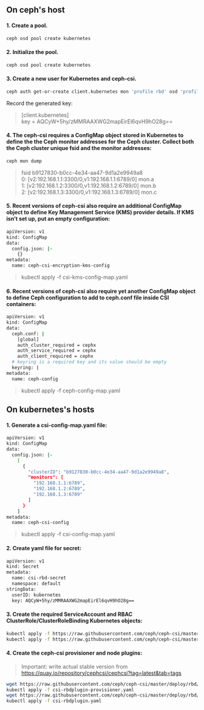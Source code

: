 ## On ceph's host
#### 1. Create a pool.
``` bash
ceph osd pool create kubernetes
```
#### 2. Initialize the pool.
``` bash
ceph osd pool create kubernetes
```
#### 3. Create a new user for Kubernetes and ceph-csi.
``` bash
ceph auth get-or-create client.kubernetes mon 'profile rbd' osd 'profile rbd pool=kubernetes' mgr 'profile rbd pool=kubernetes'
```
Record the generated key:  
>\[client.kubernetes\]  
>	 key = AQCyW+5hy/zMMRAAXWG2mapEirEl6qvH9hO28g==
#### 4. The ceph-csi requires a ConfigMap object stored in Kubernetes to define the the Ceph monitor addresses for the Ceph cluster. Collect both the Ceph cluster unique fsid and the monitor addresses:
``` bash
ceph mon dump
```
> fsid b9127830-b0cc-4e34-aa47-9d1a2e9949a8  
> 0: [v2:192.168.1.1:3300/0,v1:192.168.1.1:6789/0] mon.a  
> 1: [v2:192.168.1.2:3300/0,v1:192.168.1.2:6789/0] mon.b  
> 2: [v2:192.168.1.3:3300/0,v1:192.168.1.3:6789/0] mon.c  
#### 5. Recent versions of ceph-csi also require an additional ConfigMap object to define Key Management Service (KMS) provider details. If KMS isn’t set up, put an empty configuration:
``` bash
apiVersion: v1
kind: ConfigMap
data:
  config.json: |-
    {}
metadata:
  name: ceph-csi-encryption-kms-config
```
> kubectl apply -f csi-kms-config-map.yaml
#### 6. Recent versions of ceph-csi also require yet another ConfigMap object to define Ceph configuration to add to ceph.conf file inside CSI containers:
``` bash
apiVersion: v1
kind: ConfigMap
data:
  ceph.conf: |
    [global]
    auth_cluster_required = cephx
    auth_service_required = cephx
    auth_client_required = cephx
  # keyring is a required key and its value should be empty
  keyring: |
metadata:
  name: ceph-config
```
> kubectl apply -f ceph-config-map.yaml
## On kubernetes's hosts
#### 1. Generate a csi-config-map.yaml file:
``` bash
apiVersion: v1
kind: ConfigMap
data:
  config.json: |-
    [
      {
        "clusterID": "b9127830-b0cc-4e34-aa47-9d1a2e9949a8",
        "monitors": [
          "192.168.1.1:6789",
          "192.168.1.2:6789",
          "192.168.1.3:6789"
        ]
      }
    ]
metadata:
  name: ceph-csi-config
```
> kubectl apply -f csi-config-map.yaml
#### 2. Create yaml file for secret:
``` bash
apiVersion: v1
kind: Secret
metadata:
  name: csi-rbd-secret
  namespace: default
stringData:
  userID: kubernetes
  key: AQCyW+5hy/zMMRAAXWG2mapEirEl6qvH9hO28g==
```
#### 3. Create the required ServiceAccount and RBAC ClusterRole/ClusterRoleBinding Kubernetes objects:
``` bash
kubectl apply -f https://raw.githubusercontent.com/ceph/ceph-csi/master/deploy/rbd/kubernetes/csi-provisioner-rbac.yaml
kubectl apply -f https://raw.githubusercontent.com/ceph/ceph-csi/master/deploy/rbd/kubernetes/csi-nodeplugin-rbac.yaml
```
#### 4. Create the ceph-csi provisioner and node plugins:
> Important: write actual stable version from https://quay.io/repository/cephcsi/cephcsi?tag=latest&tab=tags
``` bash
wget https://raw.githubusercontent.com/ceph/ceph-csi/master/deploy/rbd/kubernetes/csi-rbdplugin-provisioner.yaml
kubectl apply -f csi-rbdplugin-provisioner.yaml
wget https://raw.githubusercontent.com/ceph/ceph-csi/master/deploy/rbd/kubernetes/csi-rbdplugin.yaml
kubectl apply -f csi-rbdplugin.yaml
```
